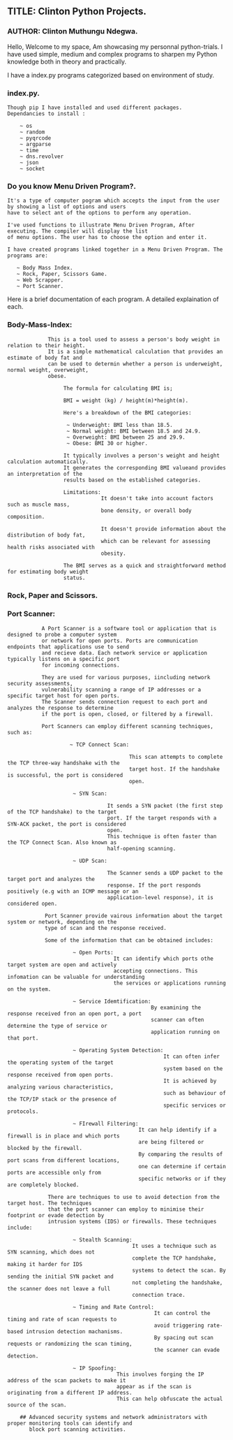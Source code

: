 ## TITLE:  Clinton Python Projects.
### AUTHOR: Clinton Muthungu Ndegwa.


Hello, Welcome to my space, Am showcasing my personnal python-trials.
I have used simple, medium and complex programs to sharpen my Python knowledge both in theory and practically.

I have a index.py programs categorized based on environment of study.

### index.py.

    Though pip I have installed and used different packages.
    Dependancies to install :
                                
        ~ os
        ~ random
        ~ pyqrcode
        ~ argparse
        ~ time
        ~ dns.revolver
        ~ json
        ~ socket
            
### Do you know Menu Driven Program?.

    It's a type of computer pogram which accepts the input from the user by showing a list of options and users 
    have to select ant of the options to perform any operation.

    I've used functions to illustrate Menu Driven Program, After executing. The compiler will display the list 
    of menu options. The user has to choose the option and enter it.
    
    I have created programs linked together in a Menu Driven Program. The programs are:
    
       ~ Body Mass Index.
       ~ Rock, Paper, Scissors Game.
       ~ Web Scrapper.
       ~ Port Scanner.

Here is a brief documentation of each program. A detailed explaination of each.

### Body-Mass-Index:
    
                 This is a tool used to assess a person's body weight in relation to their height.
                 It is a simple mathematical calculation that provides an estimate of body fat and
                 can be used to determin whether a person is underweight, normal weight, overweight,
                 obese.
                      
                      The formula for calculating BMI is;
                      
                      BMI = weight (kg) / height(m)*height(m).
                      
                      Here's a breakdown of the BMI categories:
                       
                       ~ Underweight: BMI less than 18.5.
                       ~ Normal weight: BMI between 18.5 and 24.9.
                       ~ Overweight: BMI between 25 and 29.9.
                       ~ Obese: BMI 30 or higher.
                       
                      It typically involves a person's weight and height calculation automatically.
                      It generates the corresponding BMI valueand provides an interpretation of the
                      results based on the established categories.
                      
                      Limitations:
                                  It doesn't take into account factors such as muscle mass,
                                  bone density, or overall body composition.
                                  
                                  It doesn't provide information about the distribution of body fat,
                                  which can be relevant for assessing health risks associated with 
                                  obesity.
        
                      The BMI serves as a quick and straightforward method for estimating body weight
                      status.
    
    
### Rock, Paper and Scissors.
     
    
### Port Scanner:
    
               A Port Scanner is a software tool or application that is designed to probe a computer system
               or network for open ports. Ports are communication endpoints that applications use to send
               and recieve data. Each network service or application typically listens on a specific port
               for incoming connections.
                  
               They are used for various purposes, iincluding network security assessments, 
               vulnerability scanning a range of IP addresses or a specific target host for open ports. 
               The Scanner sends connection request to each port and analyzes the response to determine 
               if the port is open, closed, or filtered by a firewall.
                  
               Port Scanners can employ different scanning techniques, such as:
                  
                        ~ TCP Connect Scan:
                        
                                           This scan attempts to complete the TCP three-way handshake with the
                                           target host. If the handshake is successful, the port is considered
                                           open.
                          
                         ~ SYN Scan:
                         
                                    It sends a SYN packet (the first step of the TCP handshake) to the target
                                    port. If the target responds with a SYN-ACK packet, the port is considered
                                    open.
                                    This technique is often faster than the TCP Connect Scan. Also known as 
                                    half-opening scanning.
                 
                         ~ UDP Scan:
                         
                                    The Scanner sends a UDP packet to the target port and analyzes the
                                    response. If the port responds positively (e.g with an ICMP message or an
                                    application-level response), it is considered open.
                 
                Port Scanner provide vairous information about the target system or network, depending on the
                type of scan and the response received.
                  
                Some of the information that can be obtained includes:
                 
                         ~ Open Ports: 
                                      It can identify which ports othe target system are open and actively
                                      accepting connections. This infomation can be valuable for understanding
                                      the services or applications running on the system.
                    
                         ~ Service Idemtification:
                                                  By examining the response received fron an open port, a port
                                                  scanner can often determine the type of service or 
                                                  application running on that port.
        
                         ~ Operating System Detection:
                                                      It can often infer the operating system of the target
                                                      system based on the response received from open ports.
                                                      It is achieved by analyzing various characteristics,
                                                      such as behaviour of the TCP/IP stack or the presence of
                                                      specific services or protocols.
                                   
                         ~ FIrewall Filtering: 
                                              It can help identify if a firewall is in place and which ports
                                              are being filtered or blocked by the firewall. 
                                              By comparing the results of port scans from different locations,
                                              one can determine if certain ports are accessible only from
                                              specific networks or if they are completely blocked.
                                              
                 There are techniques to use to avoid detection from the target host. The techniques 
                 that the port scanner can employ to minimise their footprint or evade detection by 
                 intrusion systems (IDS) or firewalls. These techniques include:
                  
                         ~ Stealth Scanning:
                                            It uses a technique such as SYN scanning, which does not
                                            complete the TCP handshake, making it harder for IDS 
                                            systems to detect the scan. By sending the initial SYN packet and
                                            not completing the handshake, the scanner does not leave a full
                                            connection trace.
                                            
                         ~ Timing and Rate Control:
                                                   It can control the timing and rate of scan requests to 
                                                   avoid triggering rate-based intrusion detection machanisms.
                                                   By spacing out scan requests or randomizing the scan timing,
                                                   the scanner can evade detection.
                                                   
                         ~ IP Spoofing: 
                                       This involves forging the IP address of the scan packets to make it 
                                       appear as if the scan is originating from a different IP address.
                                       This can help obfuscate the actual source of the scan.
                                       
        ## Advanced security systems and network administrators with proper monitoring tools can identify and
           block port scanning activities.
           

